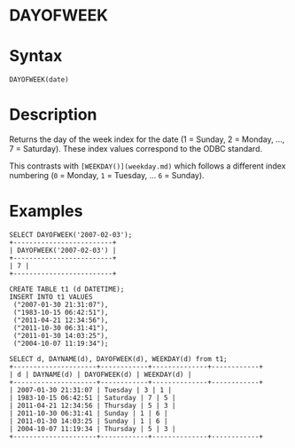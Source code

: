 # DAYOFWEEK

#

# Syntax

```
DAYOFWEEK(date)
```

#

# Description

Returns the day of the week index for the date (1 = Sunday, 2 = Monday, ..., 7 =
Saturday). These index values correspond to the ODBC standard.

This contrasts with `[WEEKDAY()](weekday.md)` which follows a different index numbering
(`0` = Monday, `1` = Tuesday, ... `6` = Sunday).

#

# Examples

```
SELECT DAYOFWEEK('2007-02-03');
+-------------------------+
| DAYOFWEEK('2007-02-03') |
+-------------------------+
| 7 |
+-------------------------+
```

```
CREATE TABLE t1 (d DATETIME);
INSERT INTO t1 VALUES
 ("2007-01-30 21:31:07"),
 ("1983-10-15 06:42:51"),
 ("2011-04-21 12:34:56"),
 ("2011-10-30 06:31:41"),
 ("2011-01-30 14:03:25"),
 ("2004-10-07 11:19:34");
```

```
SELECT d, DAYNAME(d), DAYOFWEEK(d), WEEKDAY(d) from t1;
+---------------------+------------+--------------+------------+
| d | DAYNAME(d) | DAYOFWEEK(d) | WEEKDAY(d) |
+---------------------+------------+--------------+------------+
| 2007-01-30 21:31:07 | Tuesday | 3 | 1 |
| 1983-10-15 06:42:51 | Saturday | 7 | 5 |
| 2011-04-21 12:34:56 | Thursday | 5 | 3 |
| 2011-10-30 06:31:41 | Sunday | 1 | 6 |
| 2011-01-30 14:03:25 | Sunday | 1 | 6 |
| 2004-10-07 11:19:34 | Thursday | 5 | 3 |
+---------------------+------------+--------------+------------+
```